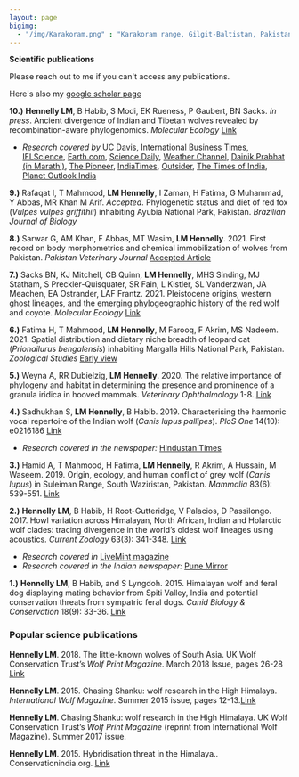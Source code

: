 ```yaml
---
layout: page
bigimg:
  - "/img/Karakoram.png" : "Karakoram range, Gilgit-Baltistan, Pakistan. 2018"
--- 
```


**Scientific publications**

Please reach out to me if you can't access any publications.

Here's also my [google scholar page](https://scholar.google.com/citations?user=hOXHoCIAAAAJ&hl=en)

**10.)** **Hennelly LM**, B Habib, S Modi, EK Rueness, P Gaubert, BN Sacks. *In press*. Ancient divergence of Indian and Tibetan wolves revealed by recombination-aware phylogenomics. *Molecular Ecology* [Link](https://www.researchgate.net/publication/353939288_Ancient_divergence_of_Indian_and_Tibetan_wolves_revealed_by_recombination-aware_phylogenomics?_sg=grBQY4tcYGSIm8UgMTnKNG_Sj9g7TnOmgYfiguVr7qyYsbkPqFDd4y8GkiIa6VuiF6fOV1YxMLbY61QccCTOvMhLxnh65TcXHr-Ecuh-.yH43DYo0F_-egNDCw_TImj42ERZvisOH3j4pNGWOcw8dIwRRa6xe-gji-9nVIKkfXmy5Y-5Neec5EGwMFKcHcQ)

  - *Research covered by* [UC Davis](https://www.ucdavis.edu/news/indian-gray-wolf-among-worlds-most-endangered-and-distinct-wolves), [International Business Times](https://www.ibtimes.com/indian-wolf-more-endangered-unique-previously-thought-study-3287256), [IFLScience](https://www.iflscience.com/plants-and-animals/indian-wolf-possibly-the-most-endangered-and-ancient-wolf-lineage-on-earth/), [Earth.com](https://www.earth.com/news/endangered-indian-wolf-is-one-of-the-worlds-most-distinct-species/), [Science Daily](https://www.sciencedaily.com/releases/2021/09/210902174647.htm), [Weather Channel](https://weather.com/en-IN/india/environment/news/2021-09-03-indian-wolves-more-endangered-than-previously-thought), [Dainik Prabhat (in Marathi)](https://epaper.eprabhat.net/c/62930582), [The Pioneer](https://www.paperboy.com/the-pioneer-raipur-epaper/6-september-2021/1442?pg=4), [IndiaTimes](https://www.indiatimes.com/technology/science-and-future/indian-wolf-endangered-species-study-548691.html), [Outsider](https://outsider.com/outdoors/meet-worlds-most-ancient-wolf-studies-show-indian-wolves-brink-extinction/), [The Times of India](https://timesofindia.indiatimes.com/city/pune/genetic-study-shows-indian-wolves-most-ancient-of-surviving-lineage/articleshow/86020723.cms), [Planet Outlook India](https://planet.outlookindia.com/biodiversity/indian-wolf-among-worlds-most-endangered-and-distinct-wolves/807)
  

**9.)** Rafaqat I, T Mahmood, **LM Hennelly**, I Zaman, H Fatima, G Muhammad, Y Abbas, MR Khan M Arif. *Accepted*. Phylogenetic status and diet of red fox (*Vulpes vulpes griffithii*) inhabiting Ayubia National Park, Pakistan. *Brazilian Journal of Biology*

**8.)** Sarwar G, AM Khan, F Abbas, MT Wasim, **LM Hennelly**. 2021. First record on body morphometrics and chemical immobilization of wolves from Pakistan. *Pakistan Veterinary Journal* [Accepted Article](http://pvj.com.pk/in_press/21-217.pdf)

**7.)** Sacks BN, KJ Mitchell, CB Quinn, **LM Hennelly**, MHS Sinding, MJ Statham, S Preckler-Quisquater, SR Fain, L Kistler, SL Vanderzwan, JA Meachen, EA Ostrander, LAF Frantz. 2021. Pleistocene origins, western ghost lineages, and the emerging phylogeographic history of the red wolf and coyote. *Molecular Ecology* [Link](https://onlinelibrary.wiley.com/doi/10.1111/mec.16048)

**6.)** Fatima H, T Mahmood, **LM Hennelly**, M Farooq, F Akrim, MS Nadeem. 2021. Spatial distribution and dietary niche breadth of leopard cat (*Prionailurus bengalensis*) inhabiting Margalla Hills National Park, Pakistan. *Zoological Studies* [Early view](http://zoolstud.sinica.edu.tw/Journals/60/60-0ff.pdf)

**5.)** Weyna A, RR Dubielzig, **LM Hennelly**. 2020. The relative importance of
phylogeny and habitat in determining the presence and prominence of a granula
iridica in hooved mammals. *Veterinary Ophthalmology* 1-8. [Link](https://onlinelibrary.wiley.com/doi/pdf/10.1111/vop.12742)

**4.)** Sadhukhan S, **LM Hennelly**, B Habib. 2019. Characterising the harmonic vocal
repertoire of the Indian wolf (*Canis lupus pallipes*). *PloS One* 14(10): e0216186 [Link](https://journals.plos.org/plosone/article?id=10.1371/journal.pone.0216186)

  - *Research covered in the newspaper:* [Hindustan Times](https://www.hindustantimes.com/mumbai-news/scientists-categorise-indian-wolf-sounds-to-study-animal-s-social-behaviour/story-oGRNnqzCpn25b1FniMfgfM.html?fbclid=IwAR2hpOpuoyf76sa4TzOGxZ2PktmfkNwnVK-C5vi6GbPCV9pJtjV6CnMJQeQ) 

**3.)** Hamid A, T Mahmood, H Fatima, **LM Hennelly**, R Akrim, A Hussain, M
Waseem. 2019. Origin, ecology, and human conflict of grey wolf (*Canis lupus*) in
Suleiman Range, South Waziristan, Pakistan. *Mammalia* 83(6): 539-551. [Link](https://www.degruyter.com/view/j/mamm.ahead-of-print/mammalia-2018-0167/mammalia-2018-0167.xml)

**2.)** **Hennelly LM**, B Habib, H Root-Gutteridge, V Palacios, D Passilongo. 2017.
Howl variation across Himalayan, North African, Indian and Holarctic wolf
clades: tracing divergence in the world’s oldest wolf lineages using acoustics.
*Current Zoology* 63(3): 341-348. [Link](https://academic.oup.com/cz/article/63/3/341/3002317)

  - *Research covered in* [LiveMint magazine](https://www.livemint.com/Leisure/PMYYorrIf6kFNmuHDQwGMO/Calling-on-the-wolf.html) 
  - *Research covered in the Indian newspaper:* [Pune Mirror](https://punemirror.indiatimes.com/pune/others/howling-survey-to-aid-state-wolf-conservation/articleshow/49173834.cms)
  
**1.)** **Hennelly LM**, B Habib, and S Lyngdoh. 2015. Himalayan wolf and feral dog
displaying mating behavior from Spiti Valley, India and potential conservation
threats from sympatric feral dogs. *Canid Biology & Conservation* 18(9): 33-36. [Link](https://www.canids.org/CBC/18/Mating_of_Himalayan_wolf_and_feral_dog.pdf)

### Popular science publications

**Hennelly LM**. 2018. The little-known wolves of South Asia. UK Wolf
Conservation Trust’s *Wolf Print Magazine*. March 2018 Issue, pages 26-28 [Link](https://ukwct.org.uk/wp/issue63.pdf)

**Hennelly LM**. 2015. Chasing Shanku: wolf research in the High Himalaya.
*International Wolf Magazine*. Summer 2015 issue, pages 12-13.[Link](https://www.wolf.org/wp-content/uploads/2013/12/IW_winter2015final.pdf)

**Hennelly LM**. Chasing Shanku: wolf research in the High Himalaya. UK Wolf
Conservation Trust’s *Wolf Print Magazine* (reprint from International Wolf
Magazine). Summer 2017 issue.

**Hennelly LM**. 2015. Hybridisation threat in the Himalaya..
Conservationindia.org. [Link](http://www.conservationindia.org/gallery/wolf-dog-hybridisation-threat-in-the-himalaya)





